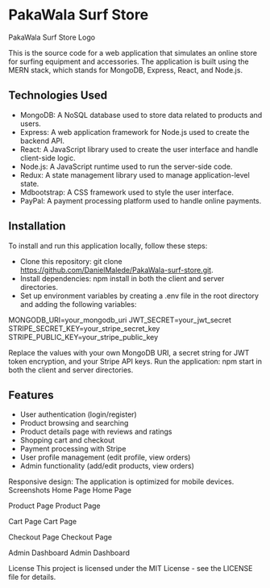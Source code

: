 <h1>PakaWala Surf Store</h1>

PakaWala Surf Store Logo

<p>This is the source code for a web application that simulates an online store for surfing equipment and accessories. The application is built using the MERN stack, which stands for MongoDB, Express, React, and Node.js.</p>

<h2>Technologies Used</h2>
<ul>
  <li>MongoDB: A NoSQL database used to store data related to products and users.</li>
<li>Express: A web application framework for Node.js used to create the backend API.</li>
<li>React: A JavaScript library used to create the user interface and handle client-side logic.</li>
<li>Node.js: A JavaScript runtime used to run the server-side code.</li>
<li>Redux: A state management library used to manage application-level state.</li>
<li>Mdbootstrap: A CSS framework used to style the user interface.</li>
<li>PayPal: A payment processing platform used to handle online payments.</li>
</ul>

<h2>Installation</h2>

To install and run this application locally, follow these steps:

- Clone this repository: git clone https://github.com/DanielMalede/PakaWala-surf-store.git.
- Install dependencies: npm install in both the client and server directories.
- Set up environment variables by creating a .env file in the root directory and adding the following variables:

MONGODB_URI=your_mongodb_uri
JWT_SECRET=your_jwt_secret
STRIPE_SECRET_KEY=your_stripe_secret_key
STRIPE_PUBLIC_KEY=your_stripe_public_key

Replace the values with your own MongoDB URI, a secret string for JWT token encryption, and your Stripe API keys.
Run the application: npm start in both the client and server directories.

<h2>Features</h2>
<ul>
  <li>User authentication (login/register)</li>
<li>Product browsing and searching</li>
<li>Product details page with reviews and ratings</li>
<li>Shopping cart and checkout</li>
<li>Payment processing with Stripe</li>
<li>User profile management (edit profile, view orders)</li>
<li>Admin functionality (add/edit products, view orders)</li>
</ul>

Responsive design: The application is optimized for mobile devices.
Screenshots
Home Page
Home Page

Product Page
Product Page

Cart Page
Cart Page

Checkout Page
Checkout Page

Admin Dashboard
Admin Dashboard

License
This project is licensed under the MIT License - see the LICENSE file for details.
